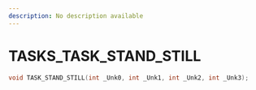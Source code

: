 ```yaml
---
description: No description available 
---
```


# TASKS\_TASK_STAND_STILL

```cpp
void TASK_STAND_STILL(int _Unk0, int _Unk1, int _Unk2, int _Unk3);
```